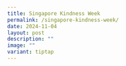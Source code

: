 ```yaml
---
title: Singapore Kindness Week
permalink: /singapore-kindness-week/
date: 2024-11-04
layout: post
description: ""
image: ""
variant: tiptap
---
```

